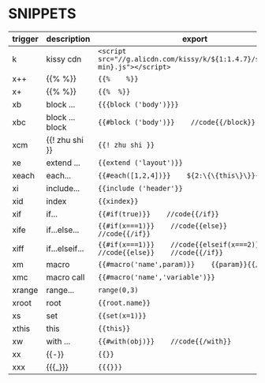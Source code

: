 # SNIPPETS

|trigger|description    |export                                                                            |
|-------|---------------|----------------------------------------------------------------------------------|
|k      |kissy cdn      |```<script src="//g.alicdn.com/kissy/k/${1:1.4.7}/seed${2:-min}.js"></script>```  |
|x++    |{{% %}}        |```{{%    %}}```                                                                  |
|x+     |{{% %}}        |```{{%  %}}```                                                                    |
|xb     |block ...      |```{{{block ('body')}}}```                                                        |
|xbc    |block ... block|```{{#block ('body')}}    //code{{/block}}```                                     |
|xcm    |{{! zhu shi }} |```{{! zhu shi }}```                                                              |
|xe     |extend ...     |```{{extend ('layout')}}```                                                       |
|xeach  |each...        |```{{#each([1,2,4])}}    ${2:\{\{this\}\}}{{/each}}```                            |
|xi     |include...     |```{{include ('header'}}```                                                       |
|xid    |index          |```{{xindex}}```                                                                  |
|xif    |if...          |```{{#if(true)}}    //code{{/if}}```                                              |
|xife   |if...else...   |```{{#if(x===1)}}    //code{{else}}    //code{{/if}}```                           |
|xiff   |if...elseif... |```{{#if(x===1)}}    //code{{elseif(x===2)}}    //code{{else}}    //code{{/if}}```|
|xm     |macro          |```{{#macro('name',param)}}    {{param}}{{/macro}}```                             |
|xmc    |macro call     |```{{#macro('name','variable')}}```                                               |
|xrange |range...       |```range(0,3)```                                                                  |
|xroot  |root           |```{{root.name}}```                                                               |
|xs     |set            |```{{set(x=1)}}```                                                                |
|xthis  |this           |```{{this}}```                                                                    |
|xw     |with ...       |```{{#with(obj)}}    //code{{/with}}```                                           |
|xx     |{{-}}          |```{{}}```                                                                        |
|xxx    |{{{_}}}        |```{{{}}}```                                                                      |

